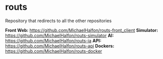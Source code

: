 # routs
Repository that redirects to all the other repositories

**Front Web:** https://github.com/MichaelHalfon/routs-front_client
**Simulator:** https://github.com/MichaelHalfon/routs-simulator
**AI:** https://github.com/MichaelHalfon/routs-ia
**API:** https://github.com/MichaelHalfon/routs-api
**Dockers:** https://github.com/MichaelHalfon/routs-docker
